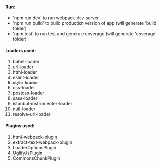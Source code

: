 #### Run:
- 'npm run dev' to run webpack-dev-server
- 'npm run build' to build production version of app (will generate 'build' folder)
- 'npm test' to run test and generate coverage (will generate 'coverage' folder)

#### Loaders used:
1. babel-loader
2. url-loader
3. html-loader
4. eslint-loader
5. style-loader
6. css-loader
7. postcss-loader
8. sass-loader
9. istanbul-instrumenter-loader
10. null-loader
11. resolve-url-loader

#### Plugins used:
1. html-webpack-plugin
2. extract-text-webpack-plugin
3. LoaderOptionsPlugin
4. UglifyJsPlugin
5. CommonsChunkPlugin
